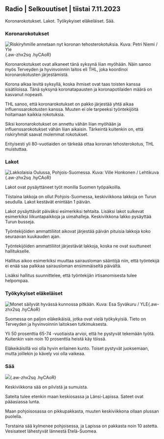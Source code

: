 ## Radio \| Selkouutiset \| tiistai 7.11.2023

Koronarokotukset. Lakot. Työkykyiset eläkeläiset. Sää.

### Koronarokotukset

![Riskiryhmille annetaan nyt koronan tehosterokotuksia. Kuva: Petri Niemi / Yle](https://images.cdn.yle.fi/image/upload/c_crop,h_2266,w_4027,x_0,y_0/ar_1.7777777777777777,c_fill,g_faces,h_675,w_1200/dpr_1.0/q_auto:eco/f_auto/fl_lossy/v1675253861/39-99789363046bc0166b4){.aw-zhx2sq .hyCAoR}

Koronarokotukset ovat alkaneet tänä syksynä liian myöhään. Näin sanoo myös Terveyden ja hyvinvoinnin laitos eli THL, joka koordinoi koronarokotusten järjestämistä.

Korona alkaa levitä syksyllä, koska ihmiset ovat taas toisten kanssa sisätiloissa. Tänä syksynä koronatapausten ja koronapotilaiden määrä on kasvanut nopeasti.

THL sanoo, että koronarokotukset on pakko järjestää yhtä aikaa influenssarokotusten kanssa. Muuten ei ole tarpeeksi työntekijöitä hoitamaan kaikkia rokotuksia.

Siksi koronarokotukset on annettu vähän liian myöhään ja influenssarokotukset vähän liian aikaisin. Tärkeintä kuitenkin on, että riskiryhmät saavat molemmat rokotukset.

Erityisesti yli 80-vuotiaiden on tärkeää ottaa koronan tehosterokotus, THL muistuttaa.

### Lakot

![Lakkolaisia Oulussa, Pohjois-Suomessa. Kuva: Ville Honkonen / Lehtikuva](https://images.cdn.yle.fi/image/upload/c_crop,h_2880,w_5120,x_0,y_533/ar_1.7777777777777777,c_fill,g_faces,h_675,w_1200/dpr_1.0/q_auto:eco/f_auto/fl_lossy/v1699368229/39-11968696549f7933eb81){.aw-zhx2sq .hyCAoR}

Lakot ovat pysäyttäneet työt monilla Suomen työpaikoilla.

Tiistaina lakkoja on ollut Pohjois-Suomessa, keskiviikkona lakkoja on Turun seudulla. Lakot kestävät enintään 1 päivän.

Lakot pysäyttävät päiväksi esimerkiksi tehtaita. Lisäksi lakot sulkevat esimerkiksi liikuntapaikkoja ja uimahalleja. Keskiviikkona lakko pysäyttää Turun busseja.

Työntekijöiden ammattiliitot aikovat järjestää päivän pituisia lakkoja koko seuraavan kuukauden ajan.

Työntekijöiden ammattiliitot järjestävät lakkoja, koska ne ovat suuttuneet hallitukselle.

Hallitus aikoo esimerkiksi muuttaa sairausloman sääntöjä niin, että työntekijä ei enää saa palkkaa sairausloman ensimmäiseltä päivältä.

Lisäksi hallitus suunnittelee, että työntekijän irtisanomisesta tulee helpompaa.

### Työkykyiset eläkeläiset

![Monet säilyvät hyvässä kunnossa pitkään. Kuva: Esa Syväkuru / YLE](https://images.cdn.yle.fi/image/upload/c_crop,h_3375,w_6000,x_0,y_47/ar_1.7777777777777777,c_fill,g_faces,h_675,w_1200/dpr_1.0/q_auto:eco/f_auto/fl_lossy/v1568642672/39-5915475d7f9625891ee){.aw-zhx2sq .hyCAoR}

Suomessa on paljon eläkeikäisiä, jotka ovat vielä työkykyisiä. Tieto on Terveyden ja hyvinvoinnin laitoksen tutkimuksesta.

Yli 50 prosenttia 65-74 -vuotiaista arvioi, että he pystyvät tekemään työtä. Kuitenkin vain noin 10 prosenttia heistä käy töissä.

Eläkeikäisillä voi olla hyvin erilainen kunto. Toiset pystyvät juoksemaan, mutta joillekin jo kävely voi olla vaikeaa.

### Sää

![](https://images.cdn.yle.fi/image/upload/c_crop,h_1080,w_1919,x_0,y_0/ar_1.7777777777777777,c_fill,g_faces,h_675,w_1200/dpr_1.0/q_auto:eco/f_auto/fl_lossy/v1699373925/39-1197270654a63406a4f5){.aw-zhx2sq .hyCAoR}

Keskiviikkona sää on pilvistä ja sumuista.

Sateita tulee etenkin maan keskiosassa ja Länsi-Lapissa. Sateet ovat pääasiassa lunta.

Maan pohjoisosassa on pikkupakkasta, muuten keskiviikkona ollaan plussan puolella.

Torstaina sää kylmenee pohjoisessa, ja Lapissa on pakkasta noin 10 astetta. Vesisateet lähestyvät lännestä Etelä-Suomea.
